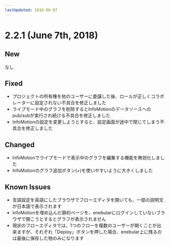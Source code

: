 ```yaml
---
lastUpdated: 2018-06-07
---
```


# 2.2.1 (June 7th, 2018)

## New

なし

## Fixed

- プロジェクトの所有権を他のユーザーに委譲した後、ロールが正しくコラボレーターに設定されない不具合を修正しました
- ライブモード中のグラフを削除するとInfoMotionのデータソースへのpub/subが実行され続ける不具合を修正しました
- InfoMotionの設定を変更しようとすると、設定画面が途中で閉じてしまう不具合を修正しました

## Changed

- InfoMotionでライブモードで表示中のグラフを編集する機能を無効化しました
- InfoMotionのグラフ追加ボタン(+)を使いやすいように大きくしました

## Known Issues

* 言語設定を英語にしたブラウザでフローエディタを開いても、一部の説明文が日本語で表示されます
* InfoMotionを埋め込んだ静的ページを、enebularにログインしていないブラウザで開こうとするとグラフが表示されません
* 現状のフローエディタでは、1つのフローを複数のユーザーが開くことが出来ますが、それぞれ「Deploy」ボタンを押した場合、enebular上に残るのは最後に保存した物のみになります
